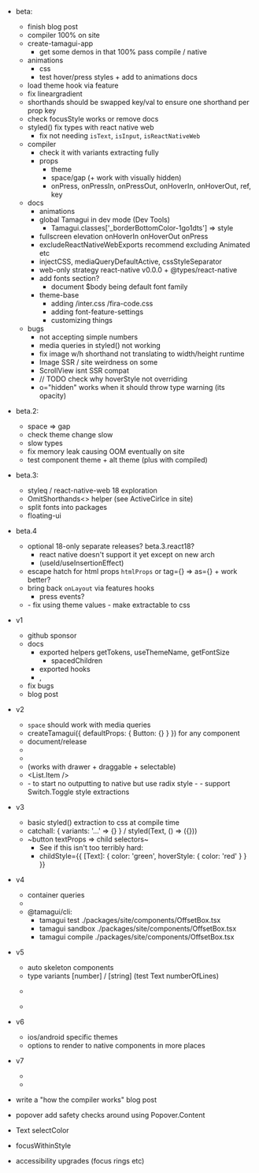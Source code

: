 - beta:
  - finish blog post
  - compiler 100% on site
  - create-tamagui-app
    - get some demos in that 100% pass compile / native
  - animations
    - css
    - test hover/press styles + add to animations docs
  - load theme hook via feature
  - fix lineargradient
  - shorthands should be swapped key/val to ensure one shorthand per prop key
  - check focusStyle works or remove docs
  - styled() fix types with react native web
    - fix not needing `isText`, `isInput`, `isReactNativeWeb`
  - compiler
    - check it with variants extracting fully
    - props
      - theme
      - space/gap  (+ work with visually hidden)
      - onPress, onPressIn, onPressOut, onHoverIn, onHoverOut, ref, key
  - docs
    - animations
    - global Tamagui in dev mode (Dev Tools)
      - Tamagui.classes['_borderBottomColor-1go1dts'] => style
    - fullscreen elevation onHoverIn onHoverOut onPress
    - excludeReactNativeWebExports recommend excluding Animated etc
    - injectCSS, mediaQueryDefaultActive, cssStyleSeparator
    - web-only strategy react-native v0.0.0 + @types/react-native
    - add fonts section?
      - document $body being default font family
    - theme-base
      - adding /inter.css /fira-code.css
      - adding font-feature-settings
      - customizing things
  - bugs
    - <Paragraph size={} /> not accepting simple numbers
    - media queries in styled() not working
    - fix image w/h shorthand not translating to width/height runtime
    - Image SSR / site weirdness on some
    - ScrollView isnt SSR compat
    - // TODO check why hoverStyle not overriding
    - o="hidden" works when it should throw type warning (its opacity)

- beta.2: 
  - space => gap
  - check theme change slow
  - slow types
  - fix memory leak causing OOM eventually on site
  - test component theme + alt theme (plus with compiled)

- beta.3:
  - styleq / react-native-web 18 exploration
  - OmitShorthands<> helper (see ActiveCirlce in site)
  - split fonts into packages
  - floating-ui

- beta.4
  - optional 18-only separate releases? beta.3.react18?
    - react native doesn't support it yet except on new arch
    - (useId/useInsertionEffect)
  - escape hatch for html props `htmlProps` or tag={} => as={} + work better?
  - bring back `onLayout` via features hooks
    - press events?
  - <LinearGradient />
    - fix using theme values
    - make extractable to css

- v1
  - github sponsor
  - docs
    - exported helpers getTokens, useThemeName, getFontSize
      - spacedChildren
    - exported hooks
    - <SizableFrame />, <EnsureFlexed />
  - fix bugs
  - blog post

- v2
  - `space` should work with media queries
  - createTamagui({ defaultProps: { Button: {} } }) for any component
  - document/release <ThemeReverse />
  - <Tabs />
  - <Label />
  - <List /> (works with drawer + draggable + selectable)
  - <List.Item />
  - <Switch />
    - to start no outputting to native but use radix style
    - <Switch><Switch.Toogle /></Switch>
    - support Switch.Toggle style extractions

- v3
  - basic styled() extraction to css at compile time
  - catchall: { variants: '...' => {} } / styled(Text, () => ({}))
  - ~button textProps => child selectors~
    - See if this isn't too terribly hard:
    - childStyle={{
        [Text]: {
          color: 'green',
          hoverStyle: {
            color: 'red'
          }
        }
      }}

- v4
  - container queries
  - <Scale />
  - @tamagui/cli: 
    - tamagui test ./packages/site/components/OffsetBox.tsx
    - tamagui sandbox ./packages/site/components/OffsetBox.tsx
    - tamagui compile ./packages/site/components/OffsetBox.tsx

- v5
  - auto skeleton components
  - type variants [number] / [string] (test Text numberOfLines)
  - <Menu />
  - <MenuDrawer />

- v6
  - ios/android specific themes
  - options to render to native components in more places

- v7
  - <Group />
  - <Combobox />

- write a "how the compiler works" blog post
- popover add safety checks around using Popover.Content
- Text selectColor
- focusWithinStyle
- accessibility upgrades (focus rings etc)
